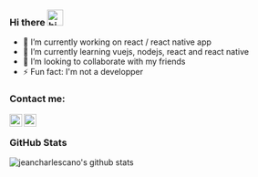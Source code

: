 ### Hi there <img src="https://user-images.githubusercontent.com/1303154/88677602-1635ba80-d120-11ea-84d8-d263ba5fc3c0.gif" width="28px" alt="hi">

<!--
**jeancharlescano/jeancharlescano** is a ✨ _special_ ✨ repository because its `README.md` (this file) appears on your GitHub profile.

Here are some ideas to get you started:
-->
- 🔭 I’m currently working on react / react native app
- 🌱 I’m currently learning vuejs, nodejs, react and react native
- 👯 I’m looking to collaborate with my friends
- ⚡ Fun fact: I'm not a developper


### Contact me:

[<img align="left" alt="codeSTACKr | LinkedIn" width="22px" src="https://cdn.jsdelivr.net/npm/simple-icons@v3/icons/linkedin.svg" />][linkedin]
[<img align="left" alt="codeSTACKr | Instagram" width="22px" src="https://cdn.jsdelivr.net/npm/simple-icons@v3/icons/instagram.svg" />][instagram]

[instagram]: https://instagram.com/jc_cno
[linkedin]: https://www.linkedin.com/in/jean-charles-cano/

<br />

### GitHub Stats

![jeancharlescano's github stats](https://github-readme-stats.vercel.app/api?username=jeancharlescano&count_private=true&theme=highcontrast)
